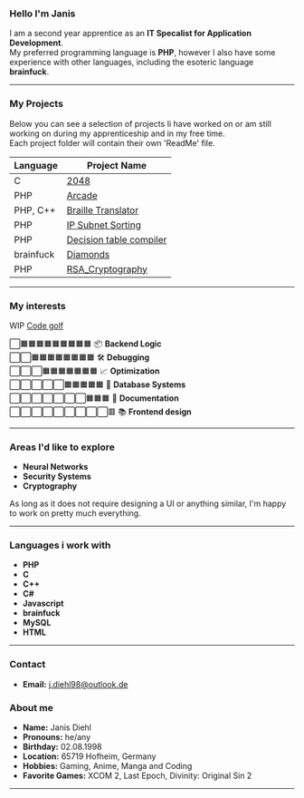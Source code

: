 ### Hello I'm Janis

I am a second year apprentice as an **IT Specalist for Application Development**. <br>
My preferred programming language is **PHP**, however I also have some experience with other languages, including the esoteric language **brainfuck**.

---

### My Projects

Below you can see a selection of projects Ii have worked on or am still working on during my apprenticeship and in my free time.<br>
Each project folder will contain their own 'ReadMe' file.

| Language | Project Name                                               |
|----------|------------------------------------------------------------|
|C         | [2048](/01_2048)                                          |
|PHP       | [Arcade](/02_Arcade)                                      |
|PHP, C++  | [Braille Translator](/03_Braille_translator)              |
|PHP       | [IP Subnet Sorting](/04_IP_Subnet_sorting)                |
|PHP       | [Decision table compiler](/05_Decision_table_compiler)    |
|brainfuck | [Diamonds](/06_Diamonds_brainfuck)                        |
|PHP       | [RSA_Cryptography](/07_RSA_Cryptography)                  |

---

### My interests
WIP
[Code golf](https://code.golf/golfers/Sephirem98)

⬜🟧🟧🟧🟧🟧🟧🟧🟧🟧 📦 **Backend Logic** <br>
⬜⬜🟧🟧🟧🟧🟧🟧🟧🟧 🛠️ **Debugging** <br>
⬜⬜⬜🟧🟧🟧🟧🟧🟧🟧 📈 **Optimization** <br>
⬜⬜⬜⬜⬜🟧🟧🟧🟧🟧 🧠 **Database Systems** <br>
⬜⬜⬜⬜⬜⬜⬜🟧🟧🟧 📝 **Documentation** <br>
⬜⬜⬜⬜⬜⬜⬜⬜⬜🟥 📚 **Frontend design** <br>

---

### Areas I'd like to explore
- **Neural Networks**
- **Security Systems**
- **Cryptography**

As long as it does not require designing a UI or anything similar, I'm happy to work on pretty much everything.

---

### Languages i work with

- **PHP**
- **C**
- **C++**
- **C#**
- **Javascript**
- **brainfuck**
- **MySQL**
- **HTML**

---

### Contact
- **Email:** [j.diehl98@outlook.de](mailto:j.diehl98@outlook.de)

### About me
- **Name:** Janis Diehl
- **Pronouns:** he/any
- **Birthday:** 02.08.1998
- **Location:** 65719 Hofheim, Germany
- **Hobbies:** Gaming, Anime, Manga and Coding
- **Favorite Games:** XCOM 2, Last Epoch, Divinity: Original Sin 2

---
